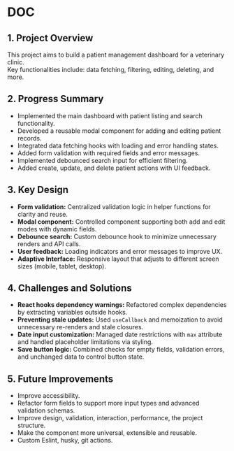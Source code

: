 # DOC


## 1. Project Overview
This project aims to build a  patient management dashboard for a veterinary clinic.  
Key functionalities include: data fetching, filtering, editing, deleting, and more.

## 2. Progress Summary
- Implemented the main dashboard with patient listing and search functionality.
- Developed a reusable modal component for adding and editing patient records.
- Integrated data fetching hooks with loading and error handling states.
- Added form validation with required fields and error messages.
- Implemented debounced search input for efficient filtering.
- Added create, update, and delete patient actions with UI feedback.

## 3. Key Design 
- **Form validation:** Centralized validation logic in helper functions for clarity and reuse.
- **Modal component:** Controlled component supporting both add and edit modes with dynamic fields.
- **Debounce search:** Custom debounce hook to minimize unnecessary renders and API calls.
- **User feedback:** Loading indicators and error messages to improve UX.
- **Adaptive Interface:** Responsive layout that adjusts to different screen sizes (mobile, tablet, desktop).

## 4. Challenges and Solutions
- **React hooks dependency warnings:** Refactored complex dependencies by extracting variables outside hooks.
- **Preventing stale updates:** Used `useCallback` and memoization to avoid unnecessary re-renders and stale closures.
- **Date input customization:** Managed date restrictions with `max` attribute and handled placeholder limitations via styling.
- **Save button logic:** Combined checks for empty fields, validation errors, and unchanged data to control button state.

## 5. Future Improvements
- Improve accessibility.
- Refactor form fields to support more input types and advanced validation schemas.
- Improve design, validation, interaction, performance, the project structure. 
- Make the component more universal, extensible and reusable.  
- Custom Eslint, husky, git actions.